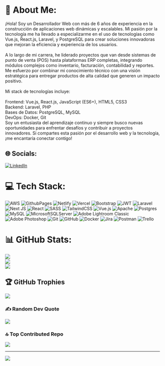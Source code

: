 # 💫 About Me:
¡Hola! Soy un Desarrollador Web con más de 6 años de experiencia en la construcción de aplicaciones web dinámicas y escalables. Mi pasión por la tecnología me ha llevado a especializarme en el uso de tecnologías como Vue.js, React.js, Laravel, y PostgreSQL para crear soluciones innovadoras que mejoran la eficiencia y experiencia de los usuarios.<br><br>A lo largo de mi carrera, he liderado proyectos que van desde sistemas de punto de venta (POS) hasta plataformas ERP completas, integrando módulos complejos como inventario, facturación, contabilidad y reportes. Me esfuerzo por combinar mi conocimiento técnico con una visión estratégica para entregar productos de alta calidad que generen un impacto positivo.<br><br>Mi stack de tecnologías incluye:<br><br>Frontend: Vue.js, React.js, JavaScript (ES6+), HTML5, CSS3<br>Backend: Laravel, PHP<br>Bases de Datos: PostgreSQL, MySQL<br>DevOps: Docker, Git<br>Soy un entusiasta del aprendizaje continuo y siempre busco nuevas oportunidades para enfrentar desafíos y contribuir a proyectos innovadores. Si compartes esta pasión por el desarrollo web y la tecnología, ¡me encantaría conectar contigo!


## 🌐 Socials:
[![LinkedIn](https://img.shields.io/badge/LinkedIn-%230077B5.svg?logo=linkedin&logoColor=white)](https://www.linkedin.com/in/octavio-morales-ab9b761b0) 

# 💻 Tech Stack:
![AWS](https://img.shields.io/badge/AWS-%23FF9900.svg?style=flat&logo=amazon-aws&logoColor=white) ![GithubPages](https://img.shields.io/badge/github%20pages-121013?style=flat&logo=github&logoColor=white) ![Netlify](https://img.shields.io/badge/netlify-%23000000.svg?style=flat&logo=netlify&logoColor=#00C7B7) ![Vercel](https://img.shields.io/badge/vercel-%23000000.svg?style=flat&logo=vercel&logoColor=white) ![Bootstrap](https://img.shields.io/badge/bootstrap-%238511FA.svg?style=flat&logo=bootstrap&logoColor=white) ![JWT](https://img.shields.io/badge/JWT-black?style=flat&logo=JSON%20web%20tokens) ![Laravel](https://img.shields.io/badge/laravel-%23FF2D20.svg?style=flat&logo=laravel&logoColor=white) ![Next JS](https://img.shields.io/badge/Next-black?style=flat&logo=next.js&logoColor=white) ![React](https://img.shields.io/badge/react-%2320232a.svg?style=flat&logo=react&logoColor=%2361DAFB) ![SASS](https://img.shields.io/badge/SASS-hotpink.svg?style=flat&logo=SASS&logoColor=white) ![TailwindCSS](https://img.shields.io/badge/tailwindcss-%2338B2AC.svg?style=flat&logo=tailwind-css&logoColor=white) ![Vue.js](https://img.shields.io/badge/vue.js-%2335495e.svg?style=flat&logo=vuedotjs&logoColor=%234FC08D) ![Apache](https://img.shields.io/badge/apache-%23D42029.svg?style=flat&logo=apache&logoColor=white) ![Postgres](https://img.shields.io/badge/postgres-%23316192.svg?style=flat&logo=postgresql&logoColor=white) ![MySQL](https://img.shields.io/badge/mysql-4479A1.svg?style=flat&logo=mysql&logoColor=white) ![MicrosoftSQLServer](https://img.shields.io/badge/Microsoft%20SQL%20Server-CC2927?style=flat&logo=microsoft%20sql%20server&logoColor=white) ![Adobe Lightroom Classic](https://img.shields.io/badge/Adobe%20Lightroom%20Classic-31A8FF.svg?style=flat&logo=Adobe%20Lightroom%20Classic&logoColor=white) ![Adobe Photoshop](https://img.shields.io/badge/adobe%20photoshop-%2331A8FF.svg?style=flat&logo=adobe%20photoshop&logoColor=white) ![Git](https://img.shields.io/badge/git-%23F05033.svg?style=flat&logo=git&logoColor=white) ![GitHub](https://img.shields.io/badge/github-%23121011.svg?style=flat&logo=github&logoColor=white) ![Docker](https://img.shields.io/badge/docker-%230db7ed.svg?style=flat&logo=docker&logoColor=white) ![Jira](https://img.shields.io/badge/jira-%230A0FFF.svg?style=flat&logo=jira&logoColor=white) ![Postman](https://img.shields.io/badge/Postman-FF6C37?style=flat&logo=postman&logoColor=white) ![Trello](https://img.shields.io/badge/Trello-%23026AA7.svg?style=flat&logo=Trello&logoColor=white)
# 📊 GitHub Stats:
![](https://github-readme-stats.vercel.app/api?username=Netsky2-tech&theme=shadow_blue&hide_border=false&include_all_commits=true&count_private=true)<br/>
![](https://github-readme-streak-stats.herokuapp.com/?user=Netsky2-tech&theme=shadow_blue&hide_border=false)<br/>
![](https://github-readme-stats.vercel.app/api/top-langs/?username=Netsky2-tech&theme=shadow_blue&hide_border=false&include_all_commits=true&count_private=true&layout=compact)

## 🏆 GitHub Trophies
![](https://github-profile-trophy.vercel.app/?username=Netsky2-tech&theme=radical&no-frame=false&no-bg=false&margin-w=4)

### ✍️ Random Dev Quote
![](https://quotes-github-readme.vercel.app/api?type=horizontal&theme=radical)

### 🔝 Top Contributed Repo
![](https://github-contributor-stats.vercel.app/api?username=Netsky2-tech&limit=5&theme=dark&combine_all_yearly_contributions=true)

---
[![](https://visitcount.itsvg.in/api?id=Netsky2-tech&icon=0&color=0)](https://visitcount.itsvg.in)

<!-- Proudly created with GPRM ( https://gprm.itsvg.in ) -->
